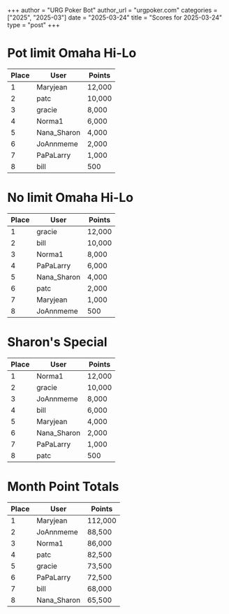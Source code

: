 +++
author = "URG Poker Bot"
author_url = "urgpoker.com"
categories = ["2025", "2025-03"]
date = "2025-03-24"
title = "Scores for 2025-03-24"
type = "post"
+++
# Pot limit Omaha Hi-Lo

| Place | User | Points |
|-------|------|--------|
| 1 | Maryjean | 12,000 |
| 2 | patc | 10,000 |
| 3 | gracie | 8,000 |
| 4 | Norma1 | 6,000 |
| 5 | Nana_Sharon | 4,000 |
| 6 | JoAnnmeme | 2,000 |
| 7 | PaPaLarry | 1,000 |
| 8 | bill | 500 |

# No limit Omaha Hi-Lo

| Place | User | Points |
|-------|------|--------|
| 1 | gracie | 12,000 |
| 2 | bill | 10,000 |
| 3 | Norma1 | 8,000 |
| 4 | PaPaLarry | 6,000 |
| 5 | Nana_Sharon | 4,000 |
| 6 | patc | 2,000 |
| 7 | Maryjean | 1,000 |
| 8 | JoAnnmeme | 500 |

# Sharon's Special

| Place | User | Points |
|-------|------|--------|
| 1 | Norma1 | 12,000 |
| 2 | gracie | 10,000 |
| 3 | JoAnnmeme | 8,000 |
| 4 | bill | 6,000 |
| 5 | Maryjean | 4,000 |
| 6 | Nana_Sharon | 2,000 |
| 7 | PaPaLarry | 1,000 |
| 8 | patc | 500 |

# Month Point Totals

| Place | User | Points |
|-------|------|--------|
| 1 | Maryjean | 112,000 |
| 2 | JoAnnmeme | 88,500 |
| 3 | Norma1 | 86,000 |
| 4 | patc | 82,500 |
| 5 | gracie | 73,500 |
| 6 | PaPaLarry | 72,500 |
| 7 | bill | 68,000 |
| 8 | Nana_Sharon | 65,500 |
